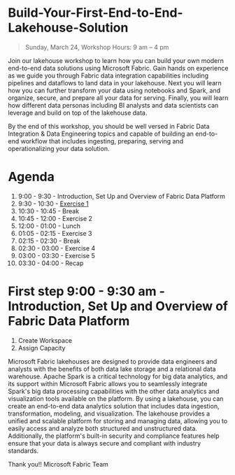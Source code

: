 # Build-Your-First-End-to-End-Lakehouse-Solution

> Sunday, March 24, Workshop Hours: 9 am – 4 pm 

Join our lakehouse workshop to learn how you can build your own modern end-to-end data solutions using Microsoft Fabric. Gain hands on experience as we guide you through Fabric data integration capabilities including pipelines and dataflows to land data in your lakehouse. Next you will learn how you can further transform your data using notebooks and Spark, and organize, secure, and prepare all your data for serving. Finally, you will learn how different data personas including BI analysts and data scientists can leverage and build on top of the lakehouse data. 

By the end of this workshop, you should be well versed in Fabric Data Integration & Data Engineering topics and capable of building an end-to-end workflow that includes ingesting, preparing, serving and operationalizing your data solution. 


# Agenda

1. 9:00 - 9:30 - Introduction, Set Up and Overview of Fabric Data Platform 
2. 9:30 - 10:30 - [Exercise 1](./exercise-1/exercise-1.md) 
3. 10:30 - 10:45 - Break 
4. 10:45 - 12:00 - Exercise 2 
5. 12:00 - 01:00 - Lunch 
6. 01:05 - 02:15 - Exercise 3
7. 02:15 - 02:30 - Break
8. 02:30 - 03:00 - Exercise 4
8. 03:00 - 03:30 - Exercise 5
9. 03:30 - 04:00 - Recap







# First step 9:00 - 9:30 am - Introduction, Set Up and Overview of Fabric Data Platform 

1. Create Workspace 
1. Assign Capacity 




Microsoft Fabric lakehouses are designed to provide data engineers and analysts with the benefits of both data lake storage and a relational data warehouse. Apache Spark is a critical technology for big data analytics, and its support within Microsoft Fabric allows you to seamlessly integrate Spark's big data processing capabilities with the other data analytics and visualization tools available on the platform. 
By using a lakehouse, you can create an end-to-end data analytics solution that includes data ingestion, transformation, modeling, and visualization. The lakehouse provides a unified and scalable platform for storing and managing data, allowing you to easily access and analyze both structured and unstructured data. Additionally, the platform's built-in security and compliance features help ensure that your data is always secure and compliant with industry standards.

Thank you!!
Microsoft Fabric Team